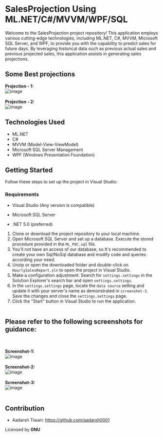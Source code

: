 # SalesProjection Using ML.NET/C#/MVVM/WPF/SQL

Welcome to the SalesProjection project repository! This application employs various cutting-edge technologies, including ML.NET, C#, MVVM, Microsoft SQL Server, and WPF, to provide you with the capability to predict sales for future days. By leveraging historical data such as previous actual sales and previous projected sales, this application assists in generating sales projections.
     <br>
     
## Some Best projections
  **Projection - 1:** <br>
  ![image](https://github.com/aadarsh0001/SalesProjectionUsingMLdotNET/assets/117271222/99c01e95-2589-4327-a251-d14faf9cf387)
  <br> <br>
  **Projection - 2:** <br>
  ![image](https://github.com/aadarsh0001/SalesProjectionUsingMLdotNET/assets/117271222/183f597d-77d8-4a69-b6f6-b2a804b567f7)
    <br>

## Technologies Used

- ML.NET
- C#
- MVVM (Model-View-ViewModel)
- Microsoft SQL Server Management
- WPF (Windows Presentation Foundation)

## Getting Started

Follow these steps to set up the project in Visual Studio:

### Requirements

- Visual Studio (Any version is compatible)     <br>

- Microsoft SQL Server     <br>

- .NET 5.0 (preferred)     <br>


1. Clone or download the project repository to your local machine.
2. Open Microsoft SQL Server and set up a database. Execute the stored procedure provided in the `ML_POC.sql` file.
3. You'll not have an access of our database, so It's recommended to create your own Sql/NoSql database and modify code and queries according your need.
4. Unzip or open the downloaded folder and double-click on `HourlySalesReport.sln` to open the project in Visual Studio.
5. Make a configuration adjustment: Search for `settings.settings` in the Solution Explorer's search bar and open `settings.settings`.
6. In the `settings.settings` page, locate the `data source` setting and update it with your server's name as demonstrated in `screenshot-3`. Save the changes and close the `settings.settings` page.
7. Click the "Start" button in Visual Studio to run the application.
<br> <br>
## Please refer to the following screenshots for guidance:
<br> <br>
    **Screenshot-1:** <br>
    ![image](https://github.com/aadarsh0001/SalesProjectionUsingMLdotNET/assets/117271222/bbffc772-8648-479b-a73a-c2fe49f544c4)
    <br> <br>
    **Screenshot-2:** <br>
    ![image](https://github.com/aadarsh0001/SalesProjectionUsingMLdotNET/assets/117271222/a05ceaef-84e5-4e92-bd6c-e78f89a428ac)
    <br> <br>
    **Screenshot-3:**<br>
    ![image](https://github.com/aadarsh0001/SalesProjectionUsingMLdotNET/assets/117271222/6ab88ef4-7c49-4548-99a3-52cb665e9385)
    <br> <br>


## Contribution

- Aadarsh Tiwari: https://github.com/aadarsh0001

Licensed by **GNU**
